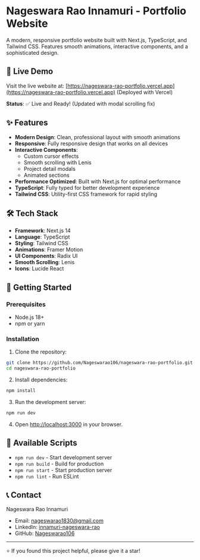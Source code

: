 # Nageswara Rao Innamuri - Portfolio Website

A modern, responsive portfolio website built with Next.js, TypeScript, and Tailwind CSS. Features smooth animations, interactive components, and a sophisticated design.

## 🚀 Live Demo

Visit the live website at: [https://nageswara-rao-portfolio.vercel.app](https://nageswara-rao-portfolio.vercel.app) (Deployed with Vercel)

**Status**: ✅ Live and Ready! (Updated with modal scrolling fix)

## ✨ Features

- **Modern Design**: Clean, professional layout with smooth animations
- **Responsive**: Fully responsive design that works on all devices
- **Interactive Components**: 
  - Custom cursor effects
  - Smooth scrolling with Lenis
  - Project detail modals
  - Animated sections
- **Performance Optimized**: Built with Next.js for optimal performance
- **TypeScript**: Fully typed for better development experience
- **Tailwind CSS**: Utility-first CSS framework for rapid styling

## 🛠️ Tech Stack

- **Framework**: Next.js 14
- **Language**: TypeScript
- **Styling**: Tailwind CSS
- **Animations**: Framer Motion
- **UI Components**: Radix UI
- **Smooth Scrolling**: Lenis
- **Icons**: Lucide React

## 🚀 Getting Started

### Prerequisites

- Node.js 18+ 
- npm or yarn

### Installation

1. Clone the repository:
```bash
git clone https://github.com/Nageswarao106/nageswara-rao-portfolio.git
cd nageswara-rao-portfolio
```

2. Install dependencies:
```bash
npm install
```

3. Run the development server:
```bash
npm run dev
```

4. Open [http://localhost:3000](http://localhost:3000) in your browser.

## 📝 Available Scripts

- `npm run dev` - Start development server
- `npm run build` - Build for production
- `npm run start` - Start production server
- `npm run lint` - Run ESLint

## 📞 Contact

Nageswara Rao Innamuri

- Email: nageswarao1830@gmail.com
- LinkedIn: [innamuri-nageswara-rao](https://www.linkedin.com/in/innamuri-nageswara-rao)
- GitHub: [Nageswarao106](https://github.com/Nageswarao106)

---

⭐ If you found this project helpful, please give it a star!

